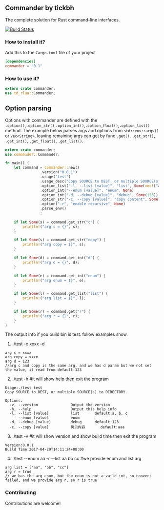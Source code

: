 ## Commander by tickbh

The complete solution for Rust command-line interfaces.

[![Build Status](https://api.travis-ci.org/tickbh/Commander.svg?branch=master)](https://travis-ci.org/tickbh/Commander)

### How to install it?

Add this to the `Cargo.toml` file of your project

```toml
[dependencies]
commander = "0.1"
```

### How to use it?

```rust
extern crate commander;
use td_rlua::Commander;
```

## Option parsing

 Options with commander are defined with the `.option()`,`.option_str()`,`.option_int()`,`.option_float()`,`.option_list()` method. The example below parses args and options from `std::env::args()` or `Vec<String>`, leaving remaining args can get by func `.get()`, `.get_str()`, `.get_int()`, `.get_float()`, `.get_list()`.

```rust
extern crate commander;
use commander::Commander;

fn main() {
    let command = Commander::new()
                .version("0.0.1")
                .usage("test")
                .usage_desc("Copy SOURCE to DEST, or multiple SOURCE(s) to DIRECTORY.")
                .option_list("-l, --list [value]", "list", Some(vec!["a".to_string(), "b".to_string(), "c".to_string()]))
                .option_int("--enum [value]", "enum", None)
                .option_int("-d, --debug [value]", "debug", Some(123))
                .option_str("-c, --copy [value]", "copy content", Some("source".to_string()))
                .option("-r", "enable recursive", None)
                .parse_env()
                ;
    
    if let Some(s) = command.get_str("c") {
        println!("arg c = {}", s);
    }

    if let Some(s) = command.get_str("copy") {
        println!("arg copy = {}", s);
    }

    if let Some(d) = command.get_int("d") {
        println!("arg d = {}", d);
    }

    if let Some(e) = command.get_int("enum") {
        println!("arg enum = {}", e);
    }

    if let Some(l) = command.get_list("list") {
        println!("arg list = {}", l);
    }

    if let Some(r) = command.get("r") {
        println!("arg r = {}", r);
    }
}
```

  The output info if you build bin is test. follow examples show.
1.  ./test -c xxxx -d
```
arg c = xxxx
arg copy = xxxx
arg d = 123
//arg c and copy is the same arg, and we has d param but we not set the value, it read from default:123
``` 

2. ./test -h #it will show help then exit the program
```
Usage:./test test
Copy SOURCE to DEST, or multiple SOURCE(s) to DIRECTORY.

Options:
  -v, --version               Output the version
  -h, --help                  Output this help info
  -l, --list [value]          list		 default:a, b, c
      --enum [value]          enum
  -d, --debug [value]         debug		 default:123
  -c, --copy [value]          拷贝内容		 default:aaa
```

3. ./test -v #it will show version and show build time then exit the program
```
Version:0.0.1
Build Time:2017-04-29T14:11:24+08:00
``` 

4. ./test --enum aa -r --list aa bb cc #we provide enum and list arg
```
arg list = ["aa", "bb", "cc"]
arg r = true
// we has the arg enum, but the enum is not a vaild int, so convert failed, and we provide arg r, so r is true
```

### Contributing

Contributions are welcome!
